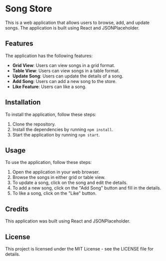 # Song Store

This is a web application that allows users to browse, add, and update songs. The application is built using React and JSONPlaceholder.

## Features

The application has the following features:

- **Grid View**: Users can view songs in a grid format.
- **Table View**: Users can view songs in a table format.
- **Update Song**: Users can update the details of a song.
- **Add Song**: Users can add a new song to the store.
- **Like Feature**: Users can like a song.

## Installation

To install the application, follow these steps:

1. Clone the repository.
2. Install the dependencies by running `npm install`.
3. Start the application by running `npm start`.

## Usage

To use the application, follow these steps:

1. Open the application in your web browser.
2. Browse the songs in either grid or table view.
3. To update a song, click on the song and edit the details.
4. To add a new song, click on the "Add Song" button and fill in the details.
5. To like a song, click on the "Like" button.

## Credits

This application was built using React and JSONPlaceholder.

## License

This project is licensed under the MIT License - see the LICENSE file for details.

